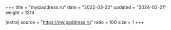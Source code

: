 +++
title = "myipaddress.ru"
date = "2022-03-22"
updated = "2024-02-21"
weight = 1214

[extra]
source = "https://myipaddress.ru"
ratio = 100
size = 1
+++
